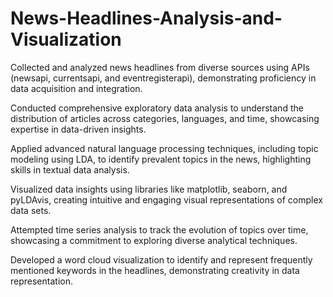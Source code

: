 # News-Headlines-Analysis-and-Visualization

Collected and analyzed news headlines from diverse sources using APIs (newsapi, currentsapi, and eventregisterapi), demonstrating proficiency in data acquisition and integration.

Conducted comprehensive exploratory data analysis to understand the distribution of articles across categories, languages, and time, showcasing expertise in data-driven insights.

Applied advanced natural language processing techniques, including topic modeling using LDA, to identify prevalent topics in the news, highlighting skills in textual data analysis.

Visualized data insights using libraries like matplotlib, seaborn, and pyLDAvis, creating intuitive and engaging visual representations of complex data sets.

Attempted time series analysis to track the evolution of topics over time, showcasing a commitment to exploring diverse analytical techniques.

Developed a word cloud visualization to identify and represent frequently mentioned keywords in the headlines, demonstrating creativity in data representation.
